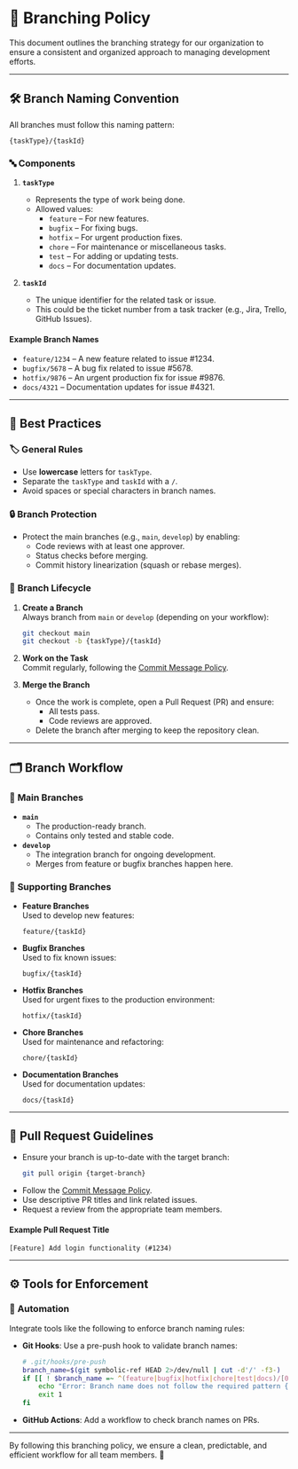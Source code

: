 # 🌳 Branching Policy

This document outlines the branching strategy for our organization to ensure a consistent and organized approach to managing development efforts.

---

## 🛠️ **Branch Naming Convention**

All branches must follow this naming pattern:  
```text
{taskType}/{taskId}
```

### 🔤 **Components**

1. **`taskType`**  
   - Represents the type of work being done.
   - Allowed values:
     - `feature` – For new features.
     - `bugfix` – For fixing bugs.
     - `hotfix` – For urgent production fixes.
     - `chore` – For maintenance or miscellaneous tasks.
     - `test` – For adding or updating tests.
     - `docs` – For documentation updates.

2. **`taskId`**  
   - The unique identifier for the related task or issue.
   - This could be the ticket number from a task tracker (e.g., Jira, Trello, GitHub Issues).

#### Example Branch Names
- `feature/1234` – A new feature related to issue #1234.
- `bugfix/5678` – A bug fix related to issue #5678.
- `hotfix/9876` – An urgent production fix for issue #9876.
- `docs/4321` – Documentation updates for issue #4321.

---

## 🌟 **Best Practices**

### 🏷️ **General Rules**
- Use **lowercase** letters for `taskType`.
- Separate the `taskType` and `taskId` with a `/`.
- Avoid spaces or special characters in branch names.

### 🔒 **Branch Protection**
- Protect the main branches (e.g., `main`, `develop`) by enabling:
  - Code reviews with at least one approver.
  - Status checks before merging.
  - Commit history linearization (squash or rebase merges).

### 🔄 **Branch Lifecycle**
1. **Create a Branch**  
   Always branch from `main` or `develop` (depending on your workflow):
   ```bash
   git checkout main
   git checkout -b {taskType}/{taskId}
   ```

2. **Work on the Task**  
   Commit regularly, following the [Commit Message Policy](#✨-commit-message-policy).

3. **Merge the Branch**  
   - Once the work is complete, open a Pull Request (PR) and ensure:
     - All tests pass.
     - Code reviews are approved.
   - Delete the branch after merging to keep the repository clean.

---

## 🗂️ **Branch Workflow**

### 🔀 **Main Branches**
- **`main`**  
  - The production-ready branch.
  - Contains only tested and stable code.
- **`develop`**  
  - The integration branch for ongoing development.
  - Merges from feature or bugfix branches happen here.

### 🌱 **Supporting Branches**
- **Feature Branches**  
  Used to develop new features:  
  ```text
  feature/{taskId}
  ```
- **Bugfix Branches**  
  Used to fix known issues:  
  ```text
  bugfix/{taskId}
  ```
- **Hotfix Branches**  
  Used for urgent fixes to the production environment:  
  ```text
  hotfix/{taskId}
  ```
- **Chore Branches**  
  Used for maintenance and refactoring:  
  ```text
  chore/{taskId}
  ```
- **Documentation Branches**  
  Used for documentation updates:  
  ```text
  docs/{taskId}
  ```

---

## 🚀 **Pull Request Guidelines**

- Ensure your branch is up-to-date with the target branch:
  ```bash
  git pull origin {target-branch}
  ```
- Follow the [Commit Message Policy](/docs/commit.policy.md).
- Use descriptive PR titles and link related issues.
- Request a review from the appropriate team members.

#### Example Pull Request Title
```text
[Feature] Add login functionality (#1234)
```

---

## ⚙️ **Tools for Enforcement**

### 🔄 **Automation**
Integrate tools like the following to enforce branch naming rules:
- **Git Hooks**:
  Use a pre-push hook to validate branch names:
  ```bash
  # .git/hooks/pre-push
  branch_name=$(git symbolic-ref HEAD 2>/dev/null | cut -d'/' -f3-)
  if [[ ! $branch_name =~ ^(feature|bugfix|hotfix|chore|test|docs)/[0-9]+$ ]]; then
      echo "Error: Branch name does not follow the required pattern {taskType}/{taskId}."
      exit 1
  fi
  ```
- **GitHub Actions**:
  Add a workflow to check branch names on PRs.

---

By following this branching policy, we ensure a clean, predictable, and efficient workflow for all team members. 🚀